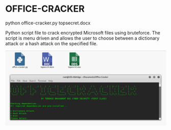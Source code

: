 # OFFICE-CRACKER

python office-cracker.py topsecret.docx

Python script file to crack encrypted Microsoft files using bruteforce. The script is menu driven and allows the user to choose between a dictionary attack or a hash attack on the specified file.

![Screenshot](picture0.png)
